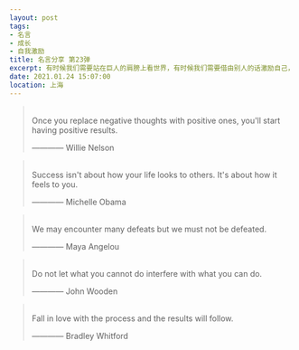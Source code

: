 ```yaml
---
layout: post
tags: 
- 名言
- 成长
- 自我激励
title: 名言分享 第23弹
excerpt: 有时候我们需要站在巨人的肩膀上看世界，有时候我们需要借由别人的话激励自己，有时候我们需要提醒自己变得更加优秀。
date: 2021.01.24 15:07:00
location: 上海
---
```


> <span class="icon-quotes-left"></span>  
> Once you replace negative thoughts with positive ones, you'll start having positive results.
> <div class="source">———— Willie Nelson</div>  
> <div class="quotes-right"><span class="icon-quotes-right"></span></div>

> <span class="icon-quotes-left"></span>  
> Success isn't about how your life looks to others.
It's about how it feels to you.
> <div class="source">———— Michelle Obama</div>  
> <div class="quotes-right"><span class="icon-quotes-right"></span></div>

> <span class="icon-quotes-left"></span>  
> We may encounter many defeats but we must not be defeated.
> <div class="source">———— Maya Angelou</div>  
> <div class="quotes-right"><span class="icon-quotes-right"></span></div>

> <span class="icon-quotes-left"></span>  
> Do not let what you cannot do interfere with what you can do.   
> <div class="source">———— John Wooden</div>  
> <div class="quotes-right"><span class="icon-quotes-right"></span></div>

> <span class="icon-quotes-left"></span>  
> Fall in love with the process and the results will follow.
> <div class="source">———— Bradley Whitford</div>  
> <div class="quotes-right"><span class="icon-quotes-right"></span></div>
